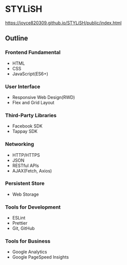 # STYLiSH
https://joyce820309.github.io/STYLiSH/public/index.html

## Outline

### Frontend Fundamental

- HTML
- CSS
- JavaScript(ES6+)

### User Interface

- Responsive Web Design(RWD)
- Flex and Grid Layout

### Third-Party Libraries

- Facebook SDK
- Tappay SDK

### Networking

- HTTP/HTTPS
- JSON
- RESTful APIs
- AJAX(Fetch, Axios)

### Persistent Store

- Web Storage

### Tools for Development

- ESLint
- Prettier
- Git, GitHub

### Tools for Business

- Google Analytics
- Google PageSpeed Insights
